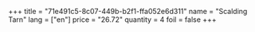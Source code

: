 +++
title = "71e491c5-8c07-449b-b2f1-ffa052e6d311"
name = "Scalding Tarn"
lang = ["en"]
price = "26.72"
quantity = 4
foil = false
+++
